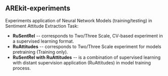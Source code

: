 ## AREkit-experiments

Experiments application of Neural Network Models (training/testing) 
in Sentiment Attitude Extraction Task:

* **RuSentRel** -- corresponds to Two/Three Scale, CV-based experiment in a supervised learning format.
* **RuAttitudes** -- corresponds to Two/Three Scale experiment for models pretraining (Training only).
* **RuSentRel with RuAttitudes** -- is a combination of supervised learning with distant supervision application 
(RuAttitudes) in model training process.
